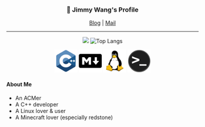 <h3 align="center">👋 Jimmy Wang's Profile</h3>
<p align="center">
  <a href="https://www.cnblogs.com/wangjunrui">Blog</a> |
  <a href="mailto:2189535056@qq.com">Mail</a>
</p>
<hr/>

<p align="center">
  <img src="https://github-readme-stats.vercel.app/api?username=whitepaperdog&count_private=true&show_icon=true&include_all_commits&hide_border=true"/>

  <img alt="Top Langs" src="https://github-readme-stats.vercel.app/api/top-langs/?username=whitepaperdog&layout=compact&hide_border=true"/>
</p>

<p align="center">
  <code><img height="60" src="https://raw.githubusercontent.com/github/explore/80688e429a7d4ef2fca1e82350fe8e3517d3494d/topics/cpp/cpp.png"></code>
  <code><img height="60" src="https://raw.githubusercontent.com/github/explore/80688e429a7d4ef2fca1e82350fe8e3517d3494d/topics/markdown/markdown.png"></code>
  <code><img height="60" src="https://raw.githubusercontent.com/github/explore/80688e429a7d4ef2fca1e82350fe8e3517d3494d/topics/linux/linux.png"></code>
  <code><img height="60" src="https://raw.githubusercontent.com/github/explore/d92924b1d925bb134e308bd29c9de6c302ed3beb/topics/terminal/terminal.png"></code>
</p>

#### About Me
 - An ACMer
 - A C++ developer
 - A Linux lover & user
 - A Minecraft lover (especially redstone)

<!--
**wangjunrui666/wangjunrui666** is a ✨ _special_ ✨ repository because its `README.md` (this file) appears on your GitHub profile.

Here are some ideas to get you started:

- 🔭 I’m currently working on ...
- 🌱 I’m currently learning ...
- 👯 I’m looking to collaborate on ...
- 🤔 I’m looking for help with ...
- 💬 Ask me about ...
- 📫 How to reach me: ...
- 😄 Pronouns: ...
- ⚡ Fun fact: ...
-->
